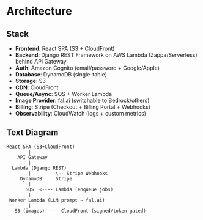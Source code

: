# Architecture

## Stack
- **Frontend**: React SPA (S3 + CloudFront)
- **Backend**: Django REST Framework on AWS Lambda (Zappa/Serverless) behind API Gateway
- **Auth**: Amazon Cognito (email/password + Google/Apple)
- **Database**: DynamoDB (single-table)
- **Storage**: S3
- **CDN**: CloudFront
- **Queue/Async**: SQS + Worker Lambda
- **Image Provider**: fal.ai (switchable to Bedrock/others)
- **Billing**: Stripe (Checkout + Billing Portal + Webhooks)
- **Observability**: CloudWatch (logs + custom metrics)

## Text Diagram
```
React SPA (S3+CloudFront)
        |
    API Gateway
        |
  Lambda (Django REST)
        |         \-- Stripe Webhooks
     DynamoDB     Stripe
        |
       SQS  <---- Lambda (enqueue jobs)
        |
 Worker Lambda (LLM prompt → fal.ai)
        |
   S3 (images) ---- CloudFront (signed/token-gated)
```

